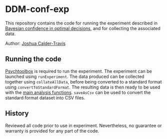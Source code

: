 # DDM-conf-exp

This repository contains the code for running the experiment described in [Bayesian confidence in optimal decisions](https://doi.org/10.31234/osf.io/j8sxz), and for collecting the associated data.

Author: [Joshua Calder-Travis](https://scholar.google.com/citations?user=-9asgxcAAAAJ&hl=en)

## Running the code

[Psychtoolbox](http://psychtoolbox.org/) is required to run the experiment. The experiment can be launched using `runExperiment`. The data produced can be collected together using `collateAllData`, before being converted to a standard format using `convertToStandardFormat`. The resulting data is then ready to be used with the [main analysis functions](https://github.com/jCalderTravis/DDM-conf-analysis). `saveAsCsv` can be used to convert the standard format dataset into CSV files.

## History 
Reviewed all code prior to use in experiment. Nevertheless, no guarantee or warranty is provided for any part of the code.
